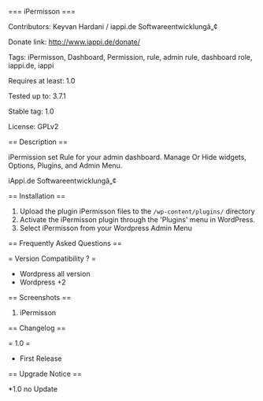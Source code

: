 === iPermisson ===

Contributors: Keyvan Hardani / iappi.de Softwareentwicklungâ„¢

Donate link: http://www.iappi.de/donate/

Tags: iPermisson, Dashboard, Permission, rule, admin rule, dashboard role, iappi.de, iappi

Requires at least: 1.0

Tested up to: 3.7.1

Stable tag: 1.0

License: GPLv2

== Description ==

iPermission set Rule for your admin dashboard. Manage Or Hide widgets, Options, Plugins, and Admin Menu.



iAppi.de Softwareentwicklungâ„¢

== Installation ==

1. Upload the plugin iPermisson files to the `/wp-content/plugins/` directory
2. Activate the iPermisson plugin through the 'Plugins' menu in WordPress.
3. Select iPermisson from your Wordpress Admin Menu

== Frequently Asked Questions ==

= Version Compatibility ? =

* Wordpress all version
* Wordpress +2

== Screenshots ==

1. iPermisson

== Changelog ==


= 1.0 =
* First Release

== Upgrade Notice ==

*1.0 no Update
